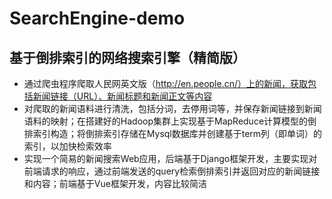 # SearchEngine-demo

## 基于倒排索引的网络搜索引擎（精简版）
+ 通过爬虫程序爬取人民网英文版（http://en.people.cn/）上的新闻，获取包括新闻链接（URL）、新闻标题和新闻正文等内容
+ 对爬取的新闻语料进行清洗，包括分词，去停用词等，并保存新闻链接到新闻语料的映射；在搭建好的Hadoop集群上实现基于MapReduce计算模型的倒排索引构造；将倒排索引存储在Mysql数据库并创建基于term列（即单词）的索引，以加快检索效率
+ 实现一个简易的新闻搜索Web应用，后端基于Django框架开发，主要实现对前端请求的响应，通过前端发送的query检索倒排索引并返回对应的新闻链接和内容；前端基于Vue框架开发，内容比较简洁

